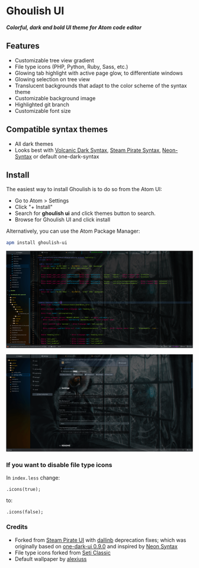 # Ghoulish UI

***Colorful, dark and bold UI theme for Atom code editor***

## Features

* Customizable tree view gradient
* File type icons (PHP, Python, Ruby, Sass, etc.)
* Glowing tab highlight with active page glow, to differentiate windows
* Glowing selection on tree view
* Translucent backgrounds that adapt to the color scheme of the syntax theme
* Customizable background image
* Highlighted git branch
* Customizable font size

## Compatible syntax themes

- All dark themes
- Looks best with [Volcanic Dark Syntax](https://atom.io/themes/volcanic-dark-syntax),
[Steam Pirate Syntax](https://atom.io/themes/steam-pirate-syntax), [Neon-Syntax](https://github.com/anomaly256/neon-syntax) or default one-dark-syntax  

## Install
The easiest way to install Ghoulish is to do so from the Atom UI:

  - Go to Atom > Settings
  -  Click "+ Install"
  - Search for **ghoulish ui** and click themes button to search.
  - Browse for Ghoulish UI and click install

Alternatively, you can use the Atom Package Manager:
```bash
apm install ghoulish-ui
```

![ghoulish screenshot 2](./imgs/ghoulish.png)

![ghoulish screenshot](./imgs/ghoulish2.png)

### If you want to disable file type icons
In `index.less` change:
```less
.icons(true);
```
to:
```less
.icons(false);
```

### Credits
* Forked from [Steam Pirate UI](https://github.com/v3ss0n/steam-pirate-ui) with [dallinb](https://github.com/dallinb) deprecation fixes; which was originally based on [one-dark-ui 0.9.0](https://github.com/atom/one-dark-ui/) and inspired by [Neon Syntax](https://github.com/anomaly256/neon-syntax)
* File type icons forked from [Seti Classic](https://github.com/vermotr/seti-classic)
* Default wallpaper by [alexiuss](https://alexiuss.deviantart.com/art/HAVE-YOU-CONSIDERED-WORKING-IN-YOUR-SLEEP-376953994)
